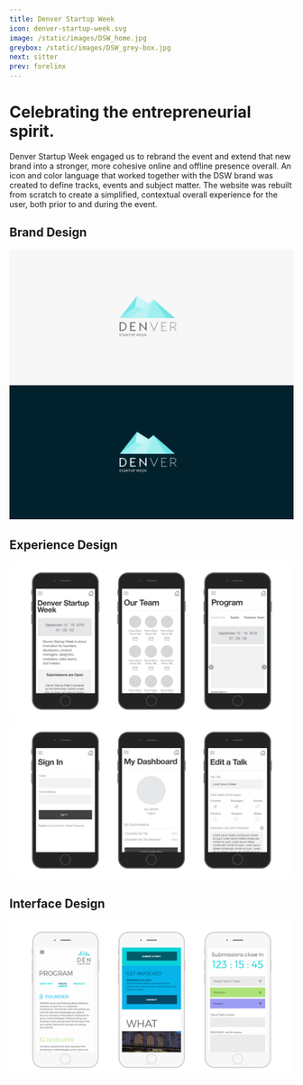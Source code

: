 ```yaml
---
title: Denver Startup Week
icon: denver-startup-week.svg
image: /static/images/DSW_home.jpg
greybox: /static/images/DSW_grey-box.jpg
next: sitter
prev: forelinx
---
```


# Celebrating the entrepreneurial spirit.

Denver Startup Week engaged us to rebrand the event and extend that new brand
into a stronger, more cohesive online and offline presence overall. An icon and
color language that worked together with the DSW brand was created to define
tracks, events and subject matter. The website was rebuilt from scratch to
create a simplified, contextual overall experience for the user, both prior to
and during the event.

## Brand Design
![Denver Startup Week Brand 01](/static/images/DSW_Brand_01.png)
![Denver Startup Week Brand 02](/static/images/DSW_Brand_02.png)

## Experience Design
![Denver Startup Week UX 02](/static/images/DSW_UX_02.jpg)
![Denver Startup Week UX 01](/static/images/DSW_UX_01.jpg)

## Interface Design
![Denver Startup Week UI 01](/static/images/DSW_UI_01.jpg)

